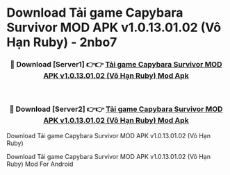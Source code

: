 # Download Tải game Capybara Survivor MOD APK v1.0.13.01.02 (Vô Hạn Ruby) - 2nbo7


<div align="center">
<h3>🔴 Download [Server1] 👉👉 <a href="https://apk-comot.site?title=Tải_game_Capybara_Survivor_MOD_APK_v1.0.13.01.02_(Vô_Hạn_Ruby)">Tải game Capybara Survivor MOD APK v1.0.13.01.02 (Vô Hạn Ruby) Mod Apk</a></h3><br>
<h3>🔴 Download [Server2] 👉👉 <a href="https://apk-comot.site?title=Tải_game_Capybara_Survivor_MOD_APK_v1.0.13.01.02_(Vô_Hạn_Ruby)">Tải game Capybara Survivor MOD APK v1.0.13.01.02 (Vô Hạn Ruby) Mod Apk</a></h3>
</div>



Download Tải game Capybara Survivor MOD APK v1.0.13.01.02 (Vô Hạn Ruby) 

Download Tải game Capybara Survivor MOD APK v1.0.13.01.02 (Vô Hạn Ruby) Mod For Android